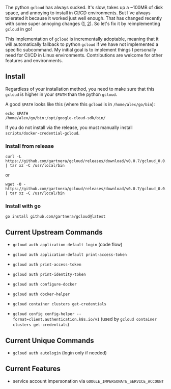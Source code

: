 The python `gcloud` has always sucked. It's slow, takes up a ~100MB of disk space, and annoying to install in CI/CD environments. But I've always tolerated it because it worked just well enough. That has changed recently with some super annoying changes ([1](https://issuetracker.google.com/issues/224754679), [2](https://cloud.google.com/blog/products/containers-kubernetes/kubectl-auth-changes-in-gke)). So let's fix it by reimplementing `gcloud` in go!

This implementation of `gcloud` is incrementally adoptable, meaning that it will automatically fallback to python `gcloud` if we have not implemented a specific subcommand. My initial goal is to implement things I personally need for CI/CD in Linux environments. Contributions are welcome for other features and environments.

## Install

Regardless of your installation method, you need to make sure that this `gcloud` is higher in your `$PATH` than the python `gcloud`.

A good `$PATH` looks like this (where this `gcloud` is in `/home/alex/go/bin`):

```
echo $PATH
/home/alex/go/bin:/opt/google-cloud-sdk/bin/
```

If you do not install via the release, you must manually install `scripts/docker-credential-gcloud`.

### Install from release

```
curl -L https://github.com/gartnera/gcloud/releases/download/v0.0.7/gcloud_0.0.7_linux_amd64.tar.gz | tar xz -C /usr/local/bin
```

or

```
wget -O - https://github.com/gartnera/gcloud/releases/download/v0.0.7/gcloud_0.0.7_linux_amd64.tar.gz | tar xz -C /usr/local/bin
```

### Install with go

```
go install github.com/gartnera/gcloud@latest
```

## Current Upstream Commands

- `gcloud auth application-default login` (code flow)
- `gcloud auth application-default print-access-token`
- `gcloud auth print-access-token`
- `gcloud auth print-identity-token`
- `gcloud auth configure-docker`
- `gcloud auth docker-helper`

- `gcloud container clusters get-credentials`
- `gcloud config config-helper --format=client.authentication.k8s.io/v1` (used by `gcloud container clusters get-credentials`)

## Current Unique Commands

- `gcloud auth autologin` (login only if needed)

## Current Features

- service account impersonation via `GOOGLE_IMPERSONATE_SERVICE_ACCOUNT`
